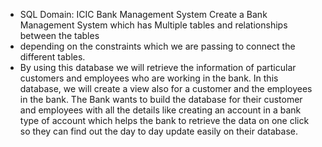 - SQL Domain: ICIC Bank Management System Create a Bank Management System which has Multiple tables and relationships between the tables
-  depending on the constraints which we are passing to connect the different tables.
-  By using this database we will retrieve the information of particular customers and employees who are working in 
the bank. In this database, we will create a view also for a customer and the 
employees in the bank.
The Bank wants to build the database for their customer and employees with 
all the details like creating an account in a bank type of account which helps 
the bank to retrieve the data on one click so they can find out the day to day 
update easily on their database.
